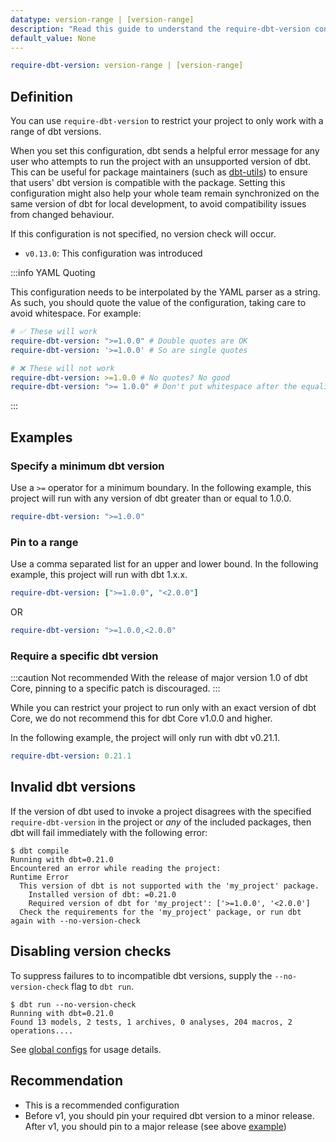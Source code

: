 ```yaml
---
datatype: version-range | [version-range]
description: "Read this guide to understand the require-dbt-version configuration in dbt."
default_value: None
---
```

<File name='dbt_project.yml'>

```yml
require-dbt-version: version-range | [version-range]
```

</File>

## Definition

You can use `require-dbt-version` to restrict your project to only work with a range of dbt versions. 

When you set this configuration, dbt sends a helpful error message for any user who attempts to run the project with an unsupported version of dbt. This can be useful for package maintainers (such as [dbt-utils](https://github.com/dbt-labs/dbt-utils)) to ensure that users' dbt version is compatible with the package. Setting this configuration might also help your whole team remain synchronized on the same version of dbt for local development, to avoid compatibility issues from changed behaviour.

If this configuration is not specified, no version check will occur.

<Changelog>

* `v0.13.0`: This configuration was introduced

</Changelog>

:::info YAML Quoting

This configuration needs to be interpolated by the YAML parser as a string. As such, you should quote the value of the configuration, taking care to avoid whitespace. For example:
```yml
# ✅ These will work
require-dbt-version: ">=1.0.0" # Double quotes are OK
require-dbt-version: '>=1.0.0' # So are single quotes

# ❌ These will not work
require-dbt-version: >=1.0.0 # No quotes? No good
require-dbt-version: ">= 1.0.0" # Don't put whitespace after the equality signs
```

:::


## Examples

### Specify a minimum dbt version
Use a `>=` operator for a minimum boundary. In the following example, this project will run with any version of dbt greater than or equal to 1.0.0.


<File name='dbt_project.yml'>

```yml
require-dbt-version: ">=1.0.0"
```

</File>


### Pin to a range
Use a comma separated list for an upper and lower bound. In the following example, this project will run with dbt 1.x.x.

<File name='dbt_project.yml'>

```yml
require-dbt-version: [">=1.0.0", "<2.0.0"]
```

</File>

OR

<File name='dbt_project.yml'>

```yml
require-dbt-version: ">=1.0.0,<2.0.0"
```

</File>

  
### Require a specific dbt version
:::caution Not recommended
With the release of major version 1.0 of dbt Core, pinning to a specific patch is discouraged.
:::

While you can restrict your project to run only with an exact version of dbt Core, we do not recommend this for dbt Core v1.0.0 and higher. 

In the following example, the project will only run with dbt v0.21.1. 

<File name='dbt_project.yml'>

```yml
require-dbt-version: 0.21.1
```

</File>

## Invalid dbt versions

If the version of dbt used to invoke a project disagrees with the specified `require-dbt-version` in the project or _any_ of the included packages, then dbt will fail immediately with the following error:
```
$ dbt compile
Running with dbt=0.21.0
Encountered an error while reading the project:
Runtime Error
  This version of dbt is not supported with the 'my_project' package.
    Installed version of dbt: =0.21.0
    Required version of dbt for 'my_project': ['>=1.0.0', '<2.0.0']
  Check the requirements for the 'my_project' package, or run dbt again with --no-version-check
```

## Disabling version checks

To suppress failures to to incompatible dbt versions, supply the `--no-version-check` flag to `dbt run`.
```
$ dbt run --no-version-check
Running with dbt=0.21.0
Found 13 models, 2 tests, 1 archives, 0 analyses, 204 macros, 2 operations....
```

See [global configs](global-configs#checking-version-compatibility) for usage details.

## Recommendation
* This is a recommended configuration
* Before v1, you should pin your required dbt version to a minor release. After v1, you should pin to a major release (see above [example](#pin-to-a-range))
